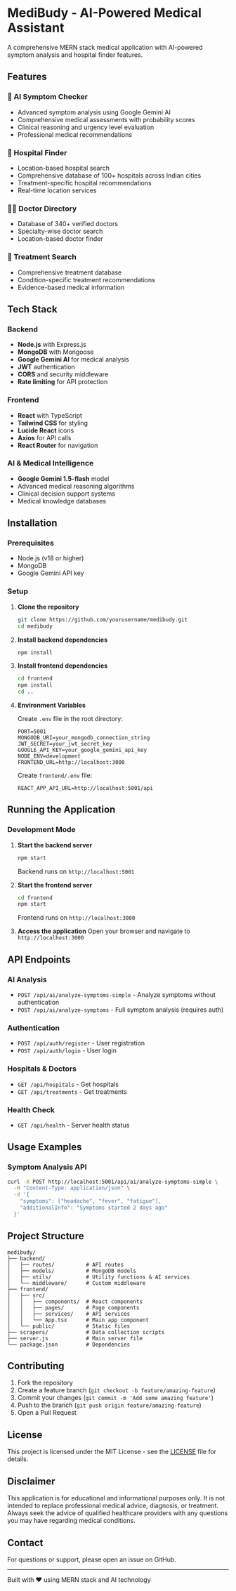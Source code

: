 # MediBudy - AI-Powered Medical Assistant

A comprehensive MERN stack medical application with AI-powered symptom analysis and hospital finder features.

## Features

### 🔬 AI Symptom Checker
- Advanced symptom analysis using Google Gemini AI
- Comprehensive medical assessments with probability scores
- Clinical reasoning and urgency level evaluation
- Professional medical recommendations

### 🏥 Hospital Finder
- Location-based hospital search
- Comprehensive database of 100+ hospitals across Indian cities
- Treatment-specific hospital recommendations
- Real-time location services

### 👨‍⚕️ Doctor Directory
- Database of 340+ verified doctors
- Specialty-wise doctor search
- Location-based doctor finder

### 🎯 Treatment Search
- Comprehensive treatment database
- Condition-specific treatment recommendations
- Evidence-based medical information

## Tech Stack

### Backend
- **Node.js** with Express.js
- **MongoDB** with Mongoose
- **Google Gemini AI** for medical analysis
- **JWT** authentication
- **CORS** and security middleware
- **Rate limiting** for API protection

### Frontend
- **React** with TypeScript
- **Tailwind CSS** for styling
- **Lucide React** icons
- **Axios** for API calls
- **React Router** for navigation

### AI & Medical Intelligence
- **Google Gemini 1.5-flash** model
- Advanced medical reasoning algorithms
- Clinical decision support systems
- Medical knowledge databases

## Installation

### Prerequisites
- Node.js (v18 or higher)
- MongoDB
- Google Gemini API key

### Setup

1. **Clone the repository**
   ```bash
   git clone https://github.com/yourusername/medibudy.git
   cd medibudy
   ```

2. **Install backend dependencies**
   ```bash
   npm install
   ```

3. **Install frontend dependencies**
   ```bash
   cd frontend
   npm install
   cd ..
   ```

4. **Environment Variables**
   
   Create `.env` file in the root directory:
   ```env
   PORT=5001
   MONGODB_URI=your_mongodb_connection_string
   JWT_SECRET=your_jwt_secret_key
   GOOGLE_API_KEY=your_google_gemini_api_key
   NODE_ENV=development
   FRONTEND_URL=http://localhost:3000
   ```

   Create `frontend/.env` file:
   ```env
   REACT_APP_API_URL=http://localhost:5001/api
   ```

## Running the Application

### Development Mode

1. **Start the backend server**
   ```bash
   npm start
   ```
   Backend runs on `http://localhost:5001`

2. **Start the frontend server**
   ```bash
   cd frontend
   npm start
   ```
   Frontend runs on `http://localhost:3000`

3. **Access the application**
   Open your browser and navigate to `http://localhost:3000`

## API Endpoints

### AI Analysis
- `POST /api/ai/analyze-symptoms-simple` - Analyze symptoms without authentication
- `POST /api/ai/analyze-symptoms` - Full symptom analysis (requires auth)

### Authentication
- `POST /api/auth/register` - User registration
- `POST /api/auth/login` - User login

### Hospitals & Doctors
- `GET /api/hospitals` - Get hospitals
- `GET /api/treatments` - Get treatments

### Health Check
- `GET /api/health` - Server health status

## Usage Examples

### Symptom Analysis API
```bash
curl -X POST http://localhost:5001/api/ai/analyze-symptoms-simple \
  -H "Content-Type: application/json" \
  -d '{
    "symptoms": ["headache", "fever", "fatigue"],
    "additionalInfo": "Symptoms started 2 days ago"
  }'
```

## Project Structure

```
medibudy/
├── backend/
│   ├── routes/          # API routes
│   ├── models/          # MongoDB models
│   ├── utils/           # Utility functions & AI services
│   └── middleware/      # Custom middleware
├── frontend/
│   ├── src/
│   │   ├── components/  # React components
│   │   ├── pages/       # Page components
│   │   ├── services/    # API services
│   │   └── App.tsx      # Main app component
│   └── public/          # Static files
├── scrapers/            # Data collection scripts
├── server.js            # Main server file
└── package.json         # Dependencies
```

## Contributing

1. Fork the repository
2. Create a feature branch (`git checkout -b feature/amazing-feature`)
3. Commit your changes (`git commit -m 'Add some amazing feature'`)
4. Push to the branch (`git push origin feature/amazing-feature`)
5. Open a Pull Request

## License

This project is licensed under the MIT License - see the [LICENSE](LICENSE) file for details.

## Disclaimer

This application is for educational and informational purposes only. It is not intended to replace professional medical advice, diagnosis, or treatment. Always seek the advice of qualified healthcare providers with any questions you may have regarding medical conditions.

## Contact

For questions or support, please open an issue on GitHub.

---

Built with ❤️ using MERN stack and AI technology
